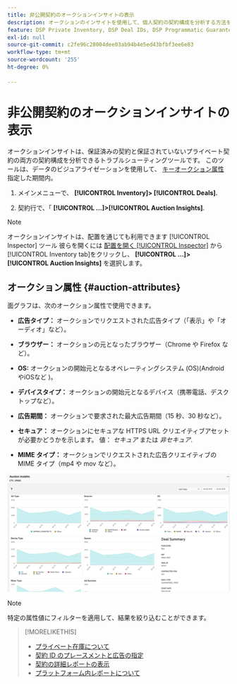 ```yaml
---
title: 非公開契約のオークションインサイトの表示
description: オークションのインサイトを使用して、個人契約の契約構成を分析する方法を説明します。
feature: DSP Private Inventory, DSP Deal IDs, DSP Programmatic Guaranteed Deals
exl-id: null
source-git-commit: c2fe96c28004dee03ab94b4e5ed43bfbf3ee6e83
workflow-type: tm+mt
source-wordcount: '255'
ht-degree: 0%

---
```


# 非公開契約のオークションインサイトの表示

オークションインサイトは、保証済みの契約と保証されていないプライベート契約の両方の契約構成を分析できるトラブルシューティングツールです。 このツールは、データのビジュアライゼーションを使用して、 [キーオークション属性](#auction-attributes) 指定した期間内。

1. メインメニューで、 **[!UICONTROL Inventory]> [!UICONTROL Deals].**

1. 契約行で、「  **[!UICONTROL ...]>[!UICONTROL Auction Insights]**.

>[!NOTE]
>
>オークションインサイトは、配置を通じても利用できます [!UICONTROL Inspector] ツール 彼らを開くには [配置を開く [!UICONTROL Inspector]](/help/dsp/campaign-management/reports/placement-details-view.md) から [!UICONTROL Inventory tab]をクリックし、 **[!UICONTROL ...]>[!UICONTROL Auction Insights]** を選択します。

## オークション属性 {#auction-attributes}

面グラフは、次のオークション属性で使用できます。

* **広告タイプ：** オークションでリクエストされた広告タイプ（「表示」や「オーディオ」など）。

* **ブラウザー：** オークションの元となったブラウザー（Chrome や Firefox など）。

* **OS:** オークションの開始元となるオペレーティングシステム (OS)(Android やiOSなど )。

* **デバイスタイプ：** オークションの開始元となるデバイス（携帯電話、デスクトップなど）。

* **広告期間：** オークションで要求された最大広告期間（15 秒、30 秒など）。

* **セキュア：** オークションにセキュアな HTTPS URL クリエイティブアセットが必要かどうかを示します。 値： <i>セキュア</i> または <i>非セキュア</i>.

* **MIME タイプ：** オークションでリクエストされた広告クリエイティブの MIME タイプ（mp4 や mov など）。

![競売インサイト](/help/dsp/assets/auction-insights.png)

>[!NOTE]
>
>特定の属性値にフィルターを適用して、結果を絞り込むことができます。

>[!MORELIKETHIS]
>
>* [プライベート在庫について](private-inventory-about.md)
>* [契約 ID のプレースメントと広告の指定](deal-id-attach-placements.md)
>* [契約の詳細レポートの表示](deal-view-report.md)
>* [プラットフォーム内レポートについて](/help/dsp/campaign-management/reports/campaign-reports-about.md)


